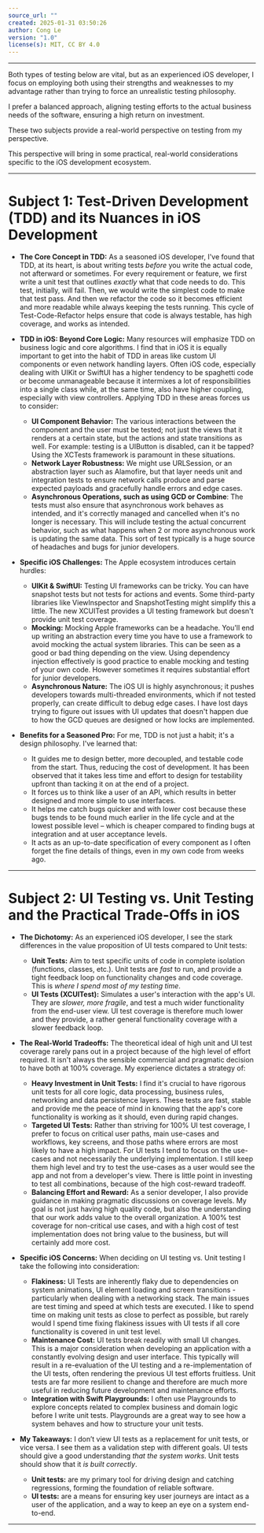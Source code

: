 ```yaml
---
source_url: ""
created: 2025-01-31 03:50:26
author: Cong Le
version: "1.0"
license(s): MIT, CC BY 4.0
---
```


----

Both types of testing below are vital, but as an experienced iOS developer, I focus on employing both using their strengths and weaknesses to my advantage rather than trying to force an unrealistic testing philosophy.

I prefer a balanced approach, aligning testing efforts to the actual business needs of the software, ensuring a high return on investment.

These two subjects provide a real-world perspective on testing from my perspective.

This perspective will bring in some practical, real-world considerations specific to the iOS development ecosystem.


---


# Subject 1: Test-Driven Development (TDD) and its Nuances in iOS Development

*   **The Core Concept in TDD:** As a seasoned iOS developer, I've found that TDD, at its heart, is about writing tests *before* you write the actual code, not afterward or sometimes. For every requirement or feature, we first write a unit test that outlines *exactly* what that code needs to do. This test, initially, will fail. Then, we would write the simplest code to make that test pass. And then we refactor the code so it becomes efficient and more readable while always keeping the tests running. This cycle of Test-Code-Refactor helps ensure that code is always testable, has high coverage, and works as intended.

*   **TDD in iOS: Beyond Core Logic:** Many resources will emphasize TDD on business logic and core algorithms. I find that in iOS it is equally important to get into the habit of TDD in areas like custom UI components or even network handling layers. Often iOS code, especially dealing with UIKit or SwiftUI has a higher tendency to be spaghetti code or become unmanageable because it intermixes a lot of responsibilities into a single class while, at the same time, also have higher coupling, especially with view controllers. Applying TDD in these areas forces us to consider:

    *   **UI Component Behavior:** The various interactions between the component and the user must be tested; not just the views that it renders at a certain state, but the actions and state transitions as well. For example: testing is a UIButton is disabled, can it be tapped? Using the XCTests framework is paramount in these situations.
    *   **Network Layer Robustness:** We might use URLSession, or an abstraction layer such as Alamofire, but that layer needs unit and integration tests to ensure network calls produce and parse expected payloads and gracefully handle errors and edge cases.
    *  **Asynchronous Operations, such as using GCD or Combine**: The tests must also ensure that asynchronous work behaves as intended, and it's correctly managed and cancelled when it's no longer is necessary. This will include testing the actual concurrent behavior, such as what happens when 2 or more asynchronous work is updating the same data. This sort of test typically is a huge source of headaches and bugs for junior developers.

*   **Specific iOS Challenges:** The Apple ecosystem introduces certain hurdles:

    *   **UIKit & SwiftUI:** Testing UI frameworks can be tricky. You can have snapshot tests but not tests for actions and events. Some third-party libraries like ViewInspector and SnapshotTesting might simplify this a little. The new XCUITest provides a UI testing framework but doesn't provide unit test coverage.
    *   **Mocking:** Mocking Apple frameworks can be a headache. You'll end up writing an abstraction every time you have to use a framework to avoid mocking the actual system libraries. This can be seen as a good or bad thing depending on the view. Using dependency injection effectively is good practice to enable mocking and testing of your own code. However sometimes it requires substantial effort for junior developers.
    *   **Asynchronous Nature:** The iOS UI is highly asynchronous; it pushes developers towards multi-threaded environments, which if not tested properly, can create difficult to debug edge cases. I have lost days trying to figure out issues with UI updates that doesn't happen due to how the GCD queues are designed or how locks are implemented.

*   **Benefits for a Seasoned Pro:** For me, TDD is not just a habit; it's a design philosophy. I've learned that:
      *   It guides me to design better, more decoupled, and testable code from the start. Thus, reducing the cost of development. It has been observed that it takes less time and effort to design for testability upfront than tacking it on at the end of a project.
      *   It forces us to think like a user of an API, which results in better designed and more simple to use interfaces.
      *  It helps me catch bugs quicker and with lower cost because these bugs tends to be found much earlier in the life cycle and at the lowest possible level – which is cheaper compared to finding bugs at integration and at user acceptance levels.
      *  It acts as an up-to-date specification of every component as I often forget the fine details of things, even in my own code from weeks ago.

---


# Subject 2: UI Testing vs. Unit Testing and the Practical Trade-Offs in iOS

*   **The Dichotomy:** As an experienced iOS developer, I see the stark differences in the value proposition of UI tests compared to Unit tests:

    *   **Unit Tests:** Aim to test specific units of code in complete isolation (functions, classes, etc.). Unit tests are *fast* to run, and provide a tight feedback loop on functionality changes and code coverage. This is *where I spend most of my testing time*.
    *   **UI Tests (XCUITest):** Simulates a user's interaction with the app's UI. They are *slower, more fragile*, and test a much wider functionality from the end-user view. UI test coverage is therefore much lower and they provide, a rather general functionality coverage with a slower feedback loop.

*   **The Real-World Tradeoffs:** The theoretical ideal of high unit and UI test coverage rarely pans out in a project because of the high level of effort required. It isn't always the sensible commercial and pragmatic decision to have both at 100% coverage. My experience dictates a strategy of:

    *   **Heavy Investment in Unit Tests:** I find it's crucial to have rigorous unit tests for all core logic, data processing, business rules, networking and data persistence layers. These tests are fast, stable and provide me the peace of mind in knowing that the app's core functionality is working as it should, even during rapid changes.
    *   **Targeted UI Tests:** Rather than striving for 100% UI test coverage, I prefer to focus on critical user paths, main use-cases and workflows, key screens, and those paths where errors are most likely to have a high impact. For UI tests I tend to focus on the use-cases and not necessarily the underlying implementation. I still keep them high level and try to test the use-cases as a user would see the app and not from a developer's view. There is little point in investing to test all combinations, because of the high cost-reward tradeoff.
    *   **Balancing Effort and Reward:** As a senior developer, I also provide guidance in making pragmatic discussions on coverage levels. My goal is not just having high quality code, but also the understanding that our work adds value to the overall organization. A 100% test coverage for non-critical use cases, and with a high cost of test implementation does not bring value to the business, but will certainly add more cost.

*   **Specific iOS Concerns:** When deciding on UI testing vs. Unit testing I take the following into consideration:

    *   **Flakiness:** UI Tests are inherently flaky due to dependencies on system animations, UI element loading and screen transitions - particularly when dealing with a networking stack. The main issues are test timing and speed at which tests are executed. I like to spend time on making unit tests as close to perfect as possible, but rarely would I spend time fixing flakiness issues with UI tests if all core functionality is covered in unit test level.
    *   **Maintenance Cost:** UI tests break readily with small UI changes. This is a major consideration when developing an application with a constantly evolving design and user interface. This typically will result in a re-evaluation of the UI testing and a re-implementation of the UI tests, often rendering the previous UI test efforts fruitless. Unit tests are far more resilient to change and therefore are much more useful in reducing future development and maintenance efforts.
    *   **Integration with Swift Playgrounds:** I often use Playgrounds to explore concepts related to complex business and domain logic before I write unit tests. Playgrounds are a great way to see how a system behaves and how to structure your unit tests.

*   **My Takeaways:** I don’t view UI tests as a replacement for unit tests, or vice versa. I see them as a validation step with different goals. UI tests should give a good understanding *that the system works*. Unit tests should show that it *is built correctly*.

    *   **Unit tests:** are my primary tool for driving design and catching regressions, forming the foundation of reliable software.
    *  **UI tests:** are a means for ensuring key user journeys are intact as a user of the application, and a way to keep an eye on a system end-to-end.

---
